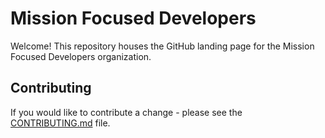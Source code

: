 # Mission Focused Developers

Welcome! This repository houses the GitHub landing page for the Mission Focused Developers organization.

## Contributing

If you would like to contribute a change - please see the [CONTRIBUTING.md](CONTRIBUTING.md) file.